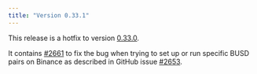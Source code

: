 ```yaml
---
title: "Version 0.33.1"
---
```


This release is a hotfix to version [0.33.0](/release-notes/0.33.0).

It contains [#2661](https://github.com/CoinAlpha/hummingbot/pull/2661) to fix the bug when trying to set up or run specific BUSD pairs on Binance as described in GitHub issue [#2653](https://github.com/CoinAlpha/hummingbot/issues/2653).
